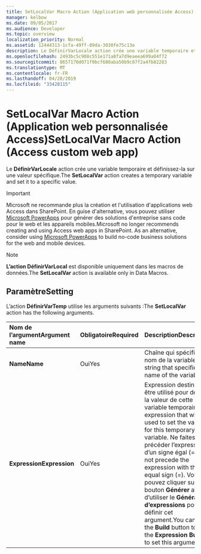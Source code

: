 ```yaml
---
title: SetLocalVar Macro Action (Application web personnalisée Access)
manager: kelbow
ms.date: 09/05/2017
ms.audience: Developer
ms.topic: overview
localization_priority: Normal
ms.assetid: 12444313-1cfa-49ff-89da-3030fe75c13e
description: Le DéfinirVarLocale action crée une variable temporaire et définissez-la sur une valeur spécifique.
ms.openlocfilehash: 2493bc5c908c551e171a8fa7d9eaeea699a04f72
ms.sourcegitcommit: 8657170d071f9bcf680aba50b9c07f2a4fb82283
ms.translationtype: MT
ms.contentlocale: fr-FR
ms.lasthandoff: 04/28/2019
ms.locfileid: "33428115"
---
```

# <a name="setlocalvar-macro-action-access-custom-web-app"></a><span data-ttu-id="4ff6a-103">SetLocalVar Macro Action (Application web personnalisée Access)</span><span class="sxs-lookup"><span data-stu-id="4ff6a-103">SetLocalVar Macro Action (Access custom web app)</span></span>

<span data-ttu-id="4ff6a-104">Le **DéfinirVarLocale** action crée une variable temporaire et définissez-la sur une valeur spécifique.</span><span class="sxs-lookup"><span data-stu-id="4ff6a-104">The **SetLocalVar** action creates a temporary variable and set it to a specific value.</span></span> 
  
> [!IMPORTANT]
> <span data-ttu-id="4ff6a-p101">Microsoft ne recommande plus la création et l'utilisation d'applications web Access dans SharePoint. En guise d'alternative, vous pouvez utiliser [Microsoft PowerApps](https://powerapps.microsoft.com/en-us/) pour générer des solutions d'entreprise sans code pour le web et les appareils mobiles.</span><span class="sxs-lookup"><span data-stu-id="4ff6a-p101">Microsoft no longer recommends creating and using Access web apps in SharePoint. As an alternative, consider using [Microsoft PowerApps](https://powerapps.microsoft.com/en-us/) to build no-code business solutions for the web and mobile devices.</span></span> 
  
> [!NOTE]
> <span data-ttu-id="4ff6a-107">**L’action DéfinirVarLocal** est disponible uniquement dans les macros de données.</span><span class="sxs-lookup"><span data-stu-id="4ff6a-107">The **SetLocalVar** action is available only in Data Macros.</span></span> 
  
## <a name="setting"></a><span data-ttu-id="4ff6a-108">Paramètre</span><span class="sxs-lookup"><span data-stu-id="4ff6a-108">Setting</span></span>

<span data-ttu-id="4ff6a-109">L’action **DéfinirVarTemp** utilise les arguments suivants :</span><span class="sxs-lookup"><span data-stu-id="4ff6a-109">The **SetLocalVar** action has the following arguments.</span></span> 
  
|<span data-ttu-id="4ff6a-110">**Nom de l’argument**</span><span class="sxs-lookup"><span data-stu-id="4ff6a-110">**Argument name**</span></span>|<span data-ttu-id="4ff6a-111">**Obligatoire**</span><span class="sxs-lookup"><span data-stu-id="4ff6a-111">**Required**</span></span>|<span data-ttu-id="4ff6a-112">**Description**</span><span class="sxs-lookup"><span data-stu-id="4ff6a-112">**Description**</span></span>|
|:-----|:-----|:-----|
|<span data-ttu-id="4ff6a-113">**Name**</span><span class="sxs-lookup"><span data-stu-id="4ff6a-113">**Name**</span></span> <br/> |<span data-ttu-id="4ff6a-114">Oui</span><span class="sxs-lookup"><span data-stu-id="4ff6a-114">Yes</span></span>  <br/> |<span data-ttu-id="4ff6a-115">Chaîne qui spécifie le nom de la variable.</span><span class="sxs-lookup"><span data-stu-id="4ff6a-115">A string that specifies the name of the variable.</span></span>  <br/> |
|<span data-ttu-id="4ff6a-116">**Expression**</span><span class="sxs-lookup"><span data-stu-id="4ff6a-116">**Expression**</span></span> <br/> |<span data-ttu-id="4ff6a-117">Oui</span><span class="sxs-lookup"><span data-stu-id="4ff6a-117">Yes</span></span>  <br/> |<span data-ttu-id="4ff6a-118">Expression destiné à être utilisé pour définir la valeur de cette variable temporaire.</span><span class="sxs-lookup"><span data-stu-id="4ff6a-118">An expression that will be used to set the value for this temporary variable.</span></span> <span data-ttu-id="4ff6a-119">Ne faites pas précéder l’expression d’un signe égal (=).</span><span class="sxs-lookup"><span data-stu-id="4ff6a-119">Do not precede the expression with the equal sign (=).</span></span> <span data-ttu-id="4ff6a-120">Vous pouvez cliquer sur le bouton **Générer** afin d’utiliser le **Générateur d’expressions** pour définir cet argument.</span><span class="sxs-lookup"><span data-stu-id="4ff6a-120">You can click the **Build** button to use the **Expression Builder** to set this argument.</span></span>  <br/> |
   

